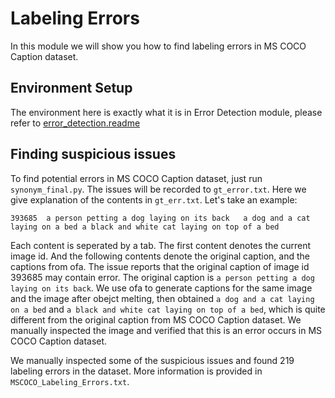 # Labeling Errors
In this module we will show you how to find labeling errors in MS COCO Caption dataset.
## Environment Setup
The environment here is exactly what it is in Error Detection module, please refer to [error_detection.readme](../error_detection/README.md)
## Finding suspicious issues
To find potential errors in MS COCO Caption dataset, just run `synonym_final.py`. 
The issues will be recorded to `gt_error.txt`.
Here we give explanation of the contents in `gt_err.txt`. 
Let's take an example:
```
393685	a person petting a dog laying on its back	a dog and a cat laying on a bed	a black and white cat laying on top of a bed
```
Each content is seperated by a tab. 
The first content denotes the current image id.
And the following contents denote the original caption, and the captions from ofa.
The issue reports that the original caption of image id 393685 may contain error.
The original caption is `a person petting a dog laying on its back`.
We use ofa to generate captions for the same image and the image after obejct melting, then obtained `a dog and a cat laying on a bed` and `a black and white cat laying on top of a bed`, which is quite different from the original caption from MS COCO Caption dataset.
We manually inspected the image and verified that this is an error occurs in MS COCO Caption dataset.

We manually inspected some of the suspicious issues and found 219 labeling errors in the dataset. More information is provided in `MSCOCO_Labeling_Errors.txt`.
